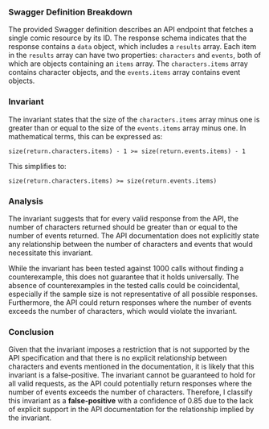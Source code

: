 ### Swagger Definition Breakdown
The provided Swagger definition describes an API endpoint that fetches a single comic resource by its ID. The response schema indicates that the response contains a `data` object, which includes a `results` array. Each item in the `results` array can have two properties: `characters` and `events`, both of which are objects containing an `items` array. The `characters.items` array contains character objects, and the `events.items` array contains event objects.

### Invariant
The invariant states that the size of the `characters.items` array minus one is greater than or equal to the size of the `events.items` array minus one. In mathematical terms, this can be expressed as:

`size(return.characters.items) - 1 >= size(return.events.items) - 1`

This simplifies to:

`size(return.characters.items) >= size(return.events.items)`

### Analysis
The invariant suggests that for every valid response from the API, the number of characters returned should be greater than or equal to the number of events returned. The API documentation does not explicitly state any relationship between the number of characters and events that would necessitate this invariant. 

While the invariant has been tested against 1000 calls without finding a counterexample, this does not guarantee that it holds universally. The absence of counterexamples in the tested calls could be coincidental, especially if the sample size is not representative of all possible responses. Furthermore, the API could return responses where the number of events exceeds the number of characters, which would violate the invariant. 

### Conclusion
Given that the invariant imposes a restriction that is not supported by the API specification and that there is no explicit relationship between characters and events mentioned in the documentation, it is likely that this invariant is a false-positive. The invariant cannot be guaranteed to hold for all valid requests, as the API could potentially return responses where the number of events exceeds the number of characters. Therefore, I classify this invariant as a **false-positive** with a confidence of 0.85 due to the lack of explicit support in the API documentation for the relationship implied by the invariant.

